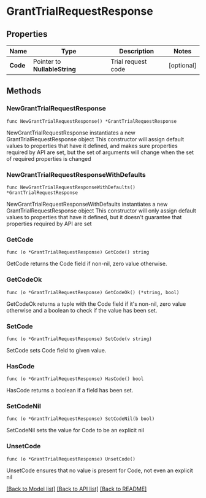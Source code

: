 # GrantTrialRequestResponse

## Properties

Name | Type | Description | Notes
------------ | ------------- | ------------- | -------------
**Code** | Pointer to **NullableString** | Trial request code | [optional] 

## Methods

### NewGrantTrialRequestResponse

`func NewGrantTrialRequestResponse() *GrantTrialRequestResponse`

NewGrantTrialRequestResponse instantiates a new GrantTrialRequestResponse object
This constructor will assign default values to properties that have it defined,
and makes sure properties required by API are set, but the set of arguments
will change when the set of required properties is changed

### NewGrantTrialRequestResponseWithDefaults

`func NewGrantTrialRequestResponseWithDefaults() *GrantTrialRequestResponse`

NewGrantTrialRequestResponseWithDefaults instantiates a new GrantTrialRequestResponse object
This constructor will only assign default values to properties that have it defined,
but it doesn't guarantee that properties required by API are set

### GetCode

`func (o *GrantTrialRequestResponse) GetCode() string`

GetCode returns the Code field if non-nil, zero value otherwise.

### GetCodeOk

`func (o *GrantTrialRequestResponse) GetCodeOk() (*string, bool)`

GetCodeOk returns a tuple with the Code field if it's non-nil, zero value otherwise
and a boolean to check if the value has been set.

### SetCode

`func (o *GrantTrialRequestResponse) SetCode(v string)`

SetCode sets Code field to given value.

### HasCode

`func (o *GrantTrialRequestResponse) HasCode() bool`

HasCode returns a boolean if a field has been set.

### SetCodeNil

`func (o *GrantTrialRequestResponse) SetCodeNil(b bool)`

 SetCodeNil sets the value for Code to be an explicit nil

### UnsetCode
`func (o *GrantTrialRequestResponse) UnsetCode()`

UnsetCode ensures that no value is present for Code, not even an explicit nil

[[Back to Model list]](../README.md#documentation-for-models) [[Back to API list]](../README.md#documentation-for-api-endpoints) [[Back to README]](../README.md)


